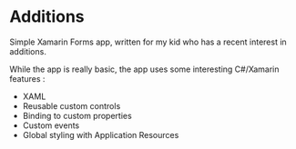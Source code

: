 # Additions
Simple Xamarin Forms app, written for my kid who has a recent interest in additions.

While the app is really basic, the app uses some interesting C#/Xamarin features :
- XAML
- Reusable custom controls
- Binding to custom properties
- Custom events
- Global styling with Application Resources
